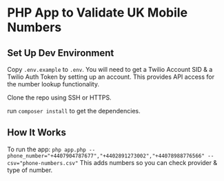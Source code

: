 # PHP App to Validate UK Mobile Numbers

## Set Up Dev Environment

Copy `.env.example` to `.env`. You will need to get a Twilio Account SID & a Twilio Auth Token by setting up an account. This provides API access for the number lookup functionality.

Clone the repo using SSH or HTTPS.

run `composer install` to get the dependencies.

## How It Works

To run the app: `php app.php --phone_number="+4407904787677","+4402891273002","+44078988776566" --csv="phone-numbers.csv"`
This adds numbers so you can check provider & type of number.



